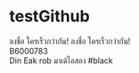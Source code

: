 ﻿# testGithub
ลงชื่อ ใครเร็วกว่ากัน!
ลงชื่อ ใครเร็วกว่ากัน!  
B6000783  
Din Eak rob
มาเด้ไอสอง #black
